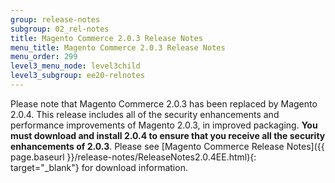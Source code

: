 ```yaml
---
group: release-notes
subgroup: 02_rel-notes
title: Magento Commerce 2.0.3 Release Notes 
menu_title: Magento Commerce 2.0.3 Release Notes 
menu_order: 299
level3_menu_node: level3child
level3_subgroup: ee20-relnotes
---
```


Please note that Magento Commerce 2.0.3 has been replaced by Magento 2.0.4. This release includes all of the security enhancements and performance improvements of Magento 2.0.3, in improved packaging. **You must download and install 2.0.4 to ensure that you receive all the security enhancements of 2.0.3**. Please see  [Magento Commerce Release Notes]({{ page.baseurl }}/release-notes/ReleaseNotes2.0.4EE.html){: target="_blank"} for download information. 
